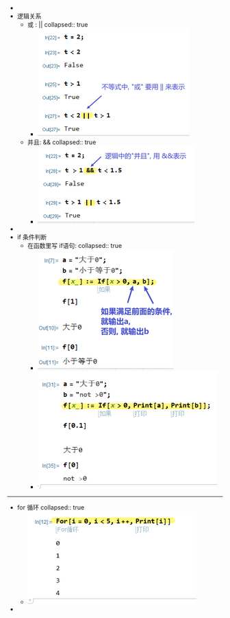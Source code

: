 -
- 逻辑关系
	- 或 :  ||
	  collapsed:: true
		- ![image.png](../assets/image_1668054828088_0.png)
	- 并且: &&
	  collapsed:: true
		- ![image.png](../assets/image_1668054940313_0.png)
-
- if 条件判断
	- 在函数里写 if语句:
	  collapsed:: true
		- ![image.png](../assets/image_1668081430264_0.png)
		- ![image.png](../assets/image_1668082462686_0.png)
- ---
- for 循环
  collapsed:: true
	- ![image.png](../assets/image_1668082264571_0.png)
-